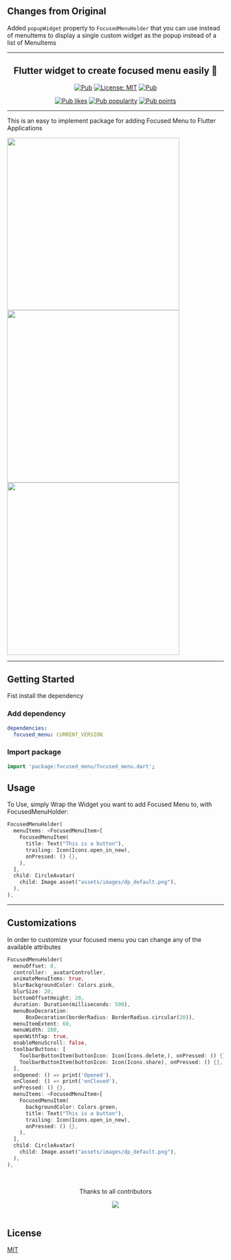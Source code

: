 ## Changes from Original
Added `popupWidget` property to `FocusedMenuHolder` that you can use instead of menuItems to display a single custom widget as the popup instead of a list of MenuItems

---

<h2 align="center"> Flutter widget to create focused menu easily 🚀 </h2>

<p align="center">
  <a href="https://pub.dev/packages/focused_menu"><img src="https://img.shields.io/pub/v/focused_menu.svg" alt="Pub"></a>
  <a href="https://opensource.org/licenses/MIT"><img src="https://img.shields.io/badge/license-MIT-blue.svg" alt="License: MIT"></a>
  <a href="https://github.com/retroportalstudio/focused_menu"><img src="https://img.shields.io/github/stars/retroportalstudio/focused_menu?style=social" alt="Pub"></a>
</p>
<p align="center">
  <a href="https://pub.dev/packages/focused_menu/score"><img src="https://img.shields.io/pub/likes/focused_menu?logo=flutter" alt="Pub likes"></a>
  <a href="https://pub.dev/packages/focused_menu/score"><img src="https://img.shields.io/pub/popularity/focused_menu?logo=flutter" alt="Pub popularity"></a>
  <a href="https://pub.dev/packages/focused_menu/score"><img src="https://img.shields.io/pub/points/focused_menu?logo=flutter" alt="Pub points"></a>
</p>

---


This is an easy to implement package for adding Focused Menu to Flutter Applications


<p float="center">
  <img src="https://github.com/retroportalstudio/focused_menu/blob/master/example/repo_files/focused_menu.gif?raw=true" width="400" />
  <img src="https://github.com/retroportalstudio/focused_menu/blob/master/example/repo_files/using-controller.gif?raw=true" width="400" /> 
  <img src="https://github.com/retroportalstudio/focused_menu/blob/master/example/repo_files/bottomToolbar.gif?raw=true" width="400" />
</p>

---

## Getting Started
Fist install the dependency

### Add dependency

```yaml
dependencies:
  focused_menu: CURRENT_VERSION
```

### Import package

```dart
import 'package:focused_menu/focused_menu.dart';
```
## Usage
To Use, simply Wrap the Widget you want to add Focused Menu to, with FocusedMenuHolder:
```dart
FocusedMenuHolder(
  menuItems: <FocusedMenuItem>[
    FocusedMenuItem(
      title: Text("This is a button"),
      trailing: Icon(Icons.open_in_new),
      onPressed: () {},
    ),
  ],
  child: CircleAvatar(
    child: Image.asset("assets/images/dp_default.png"),
  ),
),
```

---

## Customizations

In order to customize your focused menu you can change any of the available attributes

```dart
FocusedMenuHolder(
  menuOffset: 0,
  controller: _avatarController,
  animateMenuItems: true,
  blurBackgroundColor: Colors.pink,
  blurSize: 20,
  bottomOffsetHeight: 20,
  duration: Duration(milliseconds: 500),
  menuBoxDecoration:
      BoxDecoration(borderRadius: BorderRadius.circular(20)),
  menuItemExtent: 60,
  menuWidth: 200,
  openWithTap: true,
  enableMenuScroll: false,
  toolbarButtons: [
    ToolbarButtonItem(buttonIcon: Icon(Icons.delete,), onPressed: () {}, buttonIconColor: Colors.red),
    ToolbarButtonItem(buttonIcon: Icon(Icons.share), onPressed: () {}, buttonIconColor: Colors.blue),
  ],
  onOpened: () => print('Opened'),
  onClosed: () => print('onClosed'),
  onPressed: () {},
  menuItems: <FocusedMenuItem>[
    FocusedMenuItem(
      backgroundColor: Colors.green,
      title: Text("This is a button"),
      trailing: Icon(Icons.open_in_new),
      onPressed: () {},
    ),
  ],
  child: CircleAvatar(
    child: Image.asset("assets/images/dp_default.png"),
  ),
),
```

<br>
<div align="center" >
  <p>Thanks to all contributors</p>
  <a href="https://github.com/retroportalstudio/focused_menu/graphs/contributors">
    <img src="https://contrib.rocks/image?repo=retroportalstudio/focused_menu" />
  </a>
</div>
<br>


## License
[MIT](https://choosealicense.com/licenses/mit/)
